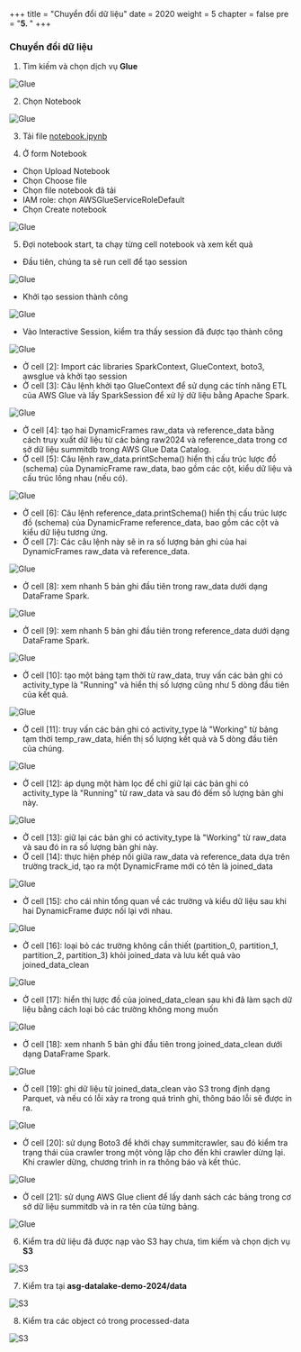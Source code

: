 +++
title = "Chuyển đổi dữ liệu"
date = 2020
weight = 5
chapter = false
pre = "<b>5. </b>"
+++

### Chuyển đổi dữ liệu

1. Tìm kiếm và chọn dịch vụ **Glue**

![Glue](/images/5/glue.png?width=90pc)

2. Chọn Notebook

![Glue](/images/5/create_notebook_btn.png?width=90pc)

3. Tải file [notebook.ipynb](https://github.com/ngcuyen/ws-doc/blob/main/notebook.ipynb)

4. Ở form Notebook

- Chọn Upload Notebook
- Chọn Choose file
- Chọn file notebook đã tải
- IAM role: chọn AWSGlueServiceRoleDefault
- Chọn Create notebook

![Glue](/images/5/upload_notebook.png?width=90pc)

5. Đợi notebook start, ta chạy từng cell notebook và xem kết quả

- Đầu tiên, chúng ta sẽ run cell để tạo session

![Glue](/images/5/nb1.png?width=90pc)

- Khởi tạo session thành công

![Glue](/images/5/nb1.1.png?width=90pc)

- Vào Interactive Session, kiểm tra thấy session đã được tạo thành công

![Glue](/images/5/session_created.png?width=90pc)

- Ở cell [2]: Import các libraries SparkContext, GlueContext, boto3, awsglue và khởi tạo session
- Ở cell [3]: Câu lệnh khởi tạo GlueContext để sử dụng các tính năng ETL của AWS Glue và lấy SparkSession để xử lý dữ liệu bằng Apache Spark.

![Glue](/images/5/nb23.png?width=90pc)

- Ở cell [4]: tạo hai DynamicFrames raw_data và reference_data bằng cách truy xuất dữ liệu từ các bảng raw2024 và reference_data trong cơ sở dữ liệu summitdb trong AWS Glue Data Catalog.
- Ở cell [5]: Câu lệnh raw_data.printSchema() hiển thị cấu trúc lược đồ (schema) của DynamicFrame raw_data, bao gồm các cột, kiểu dữ liệu và cấu trúc lồng nhau (nếu có).

![Glue](/images/5/nb45.png?width=90pc)

- Ở cell [6]: Câu lệnh reference_data.printSchema() hiển thị cấu trúc lược đồ (schema) của DynamicFrame reference_data, bao gồm các cột và kiểu dữ liệu tương ứng.
- Ở cell [7]: Các câu lệnh này sẽ in ra số lượng bản ghi của hai DynamicFrames raw_data và reference_data.

![Glue](/images/5/nb67.png?width=90pc)

- Ở cell [8]: xem nhanh 5 bản ghi đầu tiên trong raw_data dưới dạng DataFrame Spark.

![Glue](/images/5/nb8.png?width=90pc)

- Ở cell [9]: xem nhanh 5 bản ghi đầu tiên trong reference_data dưới dạng DataFrame Spark.

![Glue](/images/5/nb9.png?width=90pc)

- Ở cell [10]: tạo một bảng tạm thời từ raw_data, truy vấn các bản ghi có activity_type là "Running" và hiển thị số lượng cũng như 5 dòng đầu tiên của kết quả.

![Glue](/images/5/nb10.png?width=90pc)

- Ở cell [11]: truy vấn các bản ghi có activity_type là "Working" từ bảng tạm thời temp_raw_data, hiển thị số lượng kết quả và 5 dòng đầu tiên của chúng.

![Glue](/images/5/nb11.png?width=90pc)

- Ở cell [12]: áp dụng một hàm lọc để chỉ giữ lại các bản ghi có activity_type là "Running" từ raw_data và sau đó đếm số lượng bản ghi này.

![Glue](/images/5/nb12.png?width=90pc)

- Ở cell [13]: giữ lại các bản ghi có activity_type là "Working" từ raw_data và sau đó in ra số lượng bản ghi này.
- Ở cell [14]: thực hiện phép nối giữa raw_data và reference_data dựa trên trường track_id, tạo ra một DynamicFrame mới có tên là joined_data

![Glue](/images/5/nb1314.png?width=90pc)

- Ở cell [15]: cho cái nhìn tổng quan về các trường và kiểu dữ liệu sau khi hai DynamicFrame được nối lại với nhau.

![Glue](/images/5/nb15.png?width=90pc)

- Ở cell [16]: loại bỏ các trường không cần thiết (partition_0, partition_1, partition_2, partition_3) khỏi joined_data và lưu kết quả vào joined_data_clean

![Glue](/images/5/nb16.png?width=90pc)

- Ở cell [17]: hiển thị lược đồ của joined_data_clean sau khi đã làm sạch dữ liệu bằng cách loại bỏ các trường không mong muốn

![Glue](/images/5/nb17.png?width=90pc)

- Ở cell [18]: xem nhanh 5 bản ghi đầu tiên trong joined_data_clean dưới dạng DataFrame Spark.

![Glue](/images/5/nb18.png?width=90pc)

- Ở cell [19]: ghi dữ liệu từ joined_data_clean vào S3 trong định dạng Parquet, và nếu có lỗi xảy ra trong quá trình ghi, thông báo lỗi sẽ được in ra.

![Glue](/images/5/nb19.png?width=90pc)

- Ở cell [20]: sử dụng Boto3 để khởi chạy summitcrawler, sau đó kiểm tra trạng thái của crawler trong một vòng lặp cho đến khi crawler dừng lại. Khi crawler dừng, chương trình in ra thông báo và kết thúc.

![Glue](/images/5/nb20.png?width=90pc)

- Ở cell [21]: sử dụng AWS Glue client để lấy danh sách các bảng trong cơ sở dữ liệu summitdb và in ra tên của từng bảng.

![Glue](/images/5/nb21.png?width=90pc)

6. Kiểm tra dữ liệu đã được nạp vào S3 hay chưa, tìm kiếm và chọn dịch vụ **S3**

![S3](/images/3/s3.png?width=90pc)

7. Kiểm tra tại **asg-datalake-demo-2024/data**

![S3](/images/5/processdata_ins3.png?width=90pc)

8. Kiểm tra các object có trong processed-data

![S3](/images/5/object_in_processdata.png?width=90pc)
